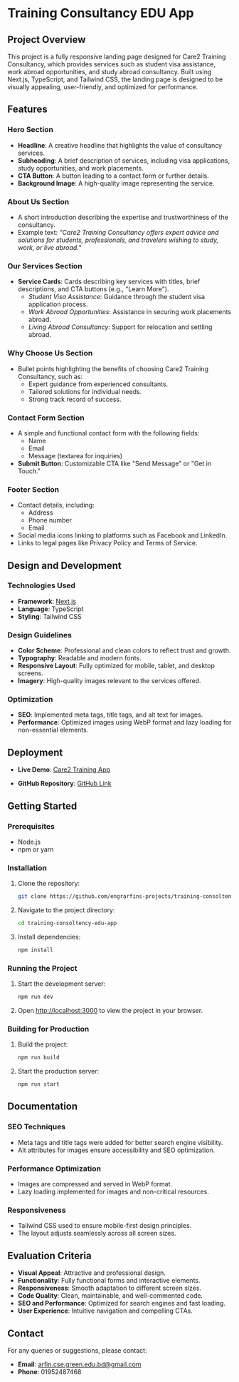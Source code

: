 # Training Consultancy EDU App

## Project Overview

This project is a fully responsive landing page designed for Care2 Training Consultancy, which provides services such as student visa assistance, work abroad opportunities, and study abroad consultancy. Built using Next.js, TypeScript, and Tailwind CSS, the landing page is designed to be visually appealing, user-friendly, and optimized for performance.

## Features

### Hero Section

- **Headline**: A creative headline that highlights the value of consultancy services.
- **Subheading**: A brief description of services, including visa applications, study opportunities, and work placements.
- **CTA Button**: A button leading to a contact form or further details.
- **Background Image**: A high-quality image representing the service.

### About Us Section

- A short introduction describing the expertise and trustworthiness of the consultancy.
- Example text: _"Care2 Training Consultancy offers expert advice and solutions for students, professionals, and travelers wishing to study, work, or live abroad."_

### Our Services Section

- **Service Cards**: Cards describing key services with titles, brief descriptions, and CTA buttons (e.g., "Learn More").
  - _Student Visa Assistance_: Guidance through the student visa application process.
  - _Work Abroad Opportunities_: Assistance in securing work placements abroad.
  - _Living Abroad Consultancy_: Support for relocation and settling abroad.

### Why Choose Us Section

- Bullet points highlighting the benefits of choosing Care2 Training Consultancy, such as:
  - Expert guidance from experienced consultants.
  - Tailored solutions for individual needs.
  - Strong track record of success.

### Contact Form Section

- A simple and functional contact form with the following fields:
  - Name
  - Email
  - Message (textarea for inquiries)
- **Submit Button**: Customizable CTA like "Send Message" or "Get in Touch."

### Footer Section

- Contact details, including:
  - Address
  - Phone number
  - Email
- Social media icons linking to platforms such as Facebook and LinkedIn.
- Links to legal pages like Privacy Policy and Terms of Service.

## Design and Development

### Technologies Used

- **Framework**: [Next.js](https://nextjs.org/)
- **Language**: TypeScript
- **Styling**: Tailwind CSS

### Design Guidelines

- **Color Scheme**: Professional and clean colors to reflect trust and growth.
- **Typography**: Readable and modern fonts.
- **Responsive Layout**: Fully optimized for mobile, tablet, and desktop screens.
- **Imagery**: High-quality images relevant to the services offered.

### Optimization

- **SEO**: Implemented meta tags, title tags, and alt text for images.
- **Performance**: Optimized images using WebP format and lazy loading for non-essential elements.

## Deployment

- **Live Demo**: [Care2 Training App](https://training-consoltency-edu-app.vercel.app)

- **GitHub Repository**: [GitHub Link](https://github.com/engrarfins-projects/training-consoltency-edu-app)

## Getting Started

### Prerequisites

- Node.js
- npm or yarn

### Installation

1. Clone the repository:
   ```bash
   git clone https://github.com/engrarfins-projects/training-consoltency-edu-app.git
   ```
2. Navigate to the project directory:
   ```bash
   cd training-consoltency-edu-app
   ```
3. Install dependencies:
   ```bash
   npm install
   ```

### Running the Project

1. Start the development server:
   ```bash
   npm run dev
   ```
2. Open [http://localhost:3000](http://localhost:3000) to view the project in your browser.

### Building for Production

1. Build the project:
   ```bash
   npm run build
   ```
2. Start the production server:
   ```bash
   npm run start
   ```

## Documentation

### SEO Techniques

- Meta tags and title tags were added for better search engine visibility.
- Alt attributes for images ensure accessibility and SEO optimization.

### Performance Optimization

- Images are compressed and served in WebP format.
- Lazy loading implemented for images and non-critical resources.

### Responsiveness

- Tailwind CSS used to ensure mobile-first design principles.
- The layout adjusts seamlessly across all screen sizes.

## Evaluation Criteria

- **Visual Appeal**: Attractive and professional design.
- **Functionality**: Fully functional forms and interactive elements.
- **Responsiveness**: Smooth adaptation to different screen sizes.
- **Code Quality**: Clean, maintainable, and well-commented code.
- **SEO and Performance**: Optimized for search engines and fast loading.
- **User Experience**: Intuitive navigation and compelling CTAs.

## Contact

For any queries or suggestions, please contact:

- **Email**: arfin.cse.green.edu.bd@gmail.com
- **Phone**: 01952487468
